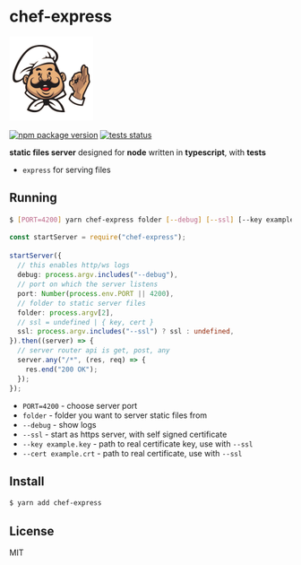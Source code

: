 # chef-express

<img style="max-width: 100%;" src="https://raw.githubusercontent.com/chef-js/express/main/chef.png" width="150" />

<a href="https://badge.fury.io/js/chef-express"><img src="https://badge.fury.io/js/chef-express.svg" alt="npm package version" /></a> <a href="https://circleci.com/gh/chef-js/express"><img src="https://circleci.com/gh/chef-js/express.svg?style=shield" alt="tests status" /></a>

**static files server** designed for **node** written in **typescript**, with **tests**

- `express` for serving files

## Running

```bash
$ [PORT=4200] yarn chef-express folder [--debug] [--ssl] [--key example.key] [--cert example.crt]
```

```ts
const startServer = require("chef-express");

startServer({
  // this enables http/ws logs
  debug: process.argv.includes("--debug"),
  // port on which the server listens
  port: Number(process.env.PORT || 4200),
  // folder to static server files
  folder: process.argv[2],
  // ssl = undefined | { key, cert }
  ssl: process.argv.includes("--ssl") ? ssl : undefined,
}).then((server) => {
  // server router api is get, post, any
  server.any("/*", (res, req) => {
    res.end("200 OK");
  });
});
```

- `PORT=4200` - choose server port
- `folder` - folder you want to server static files from
- `--debug` - show logs
- `--ssl` - start as https server, with self signed certificate
- `--key example.key` - path to real certificate key, use with `--ssl`
- `--cert example.crt` - path to real certificate, use with `--ssl`

## Install

```bash
$ yarn add chef-express
```

## License

MIT
